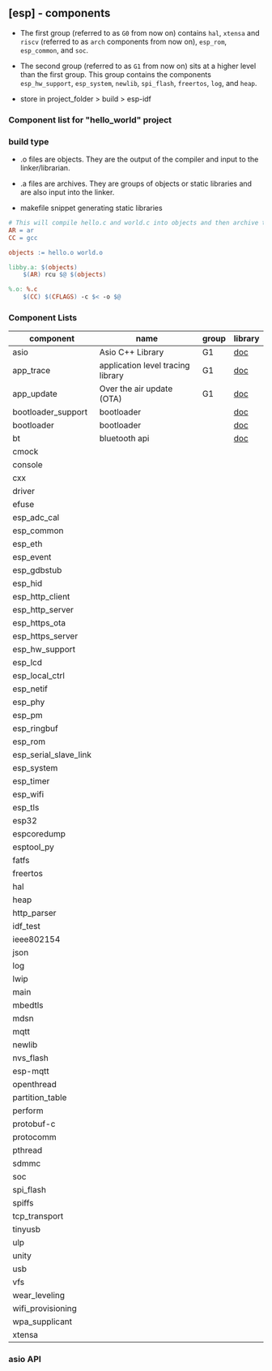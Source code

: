## [esp] - components

* The first group (referred to as `G0` from now on) contains `hal`, `xtensa` and `riscv` (referred to as `arch` components from now on), `esp_rom`, `esp_common`, and `soc`.

* The second group (referred to as `G1` from now on) sits at a higher level than the first group. This group contains the components `esp_hw_support`, `esp_system`, `newlib`, `spi_flash`,
`freertos`, `log`, and `heap`.

* store in project_folder > build > esp-idf
### Component list for "hello_world" project


### build type
* .o files are objects. They are the output of the compiler and input to the linker/librarian.

* .a files are archives. They are groups of objects or static libraries and are also input into the linker.

* makefile snippet generating static libraries

```makefile
# This will compile hello.c and world.c into objects and then archive them into library.
AR = ar
CC = gcc

objects := hello.o world.o

libby.a: $(objects)
    $(AR) rcu $@ $(objects)

%.o: %.c
    $(CC) $(CFLAGS) -c $< -o $@
```

### **Component Lists**

| component | name | group | library |
| ----- | ----- | ----- | ----- |
| asio | Asio C++ Library | G1 | [doc](https://think-async.com/Asio/)|
| app_trace | application level tracing library | G1 | [doc](https://docs.espressif.com/projects/esp-idf/en/latest/esp32/api-guides/app_trace.html) |
| app_update  | Over the air update (OTA) | G1 | [doc](https://docs.espressif.com/projects/esp-idf/en/latest/esp32/api-reference/system/ota.html)|
| bootloader_support | bootloader | | [doc](https://docs.espressif.com/projects/esp-idf/en/latest/esp32/api-guides/bootloader.html)|
| bootloader | bootloader | | [doc](https://docs.espressif.com/projects/esp-idf/en/latest/esp32/api-guides/bootloader.html)|
| bt | bluetooth api | | [doc](https://docs.espressif.com/projects/esp-idf/en/latest/esp32/api-reference/bluetooth/index.html)|
| cmock | | | |
| console  | | | |
| cxx  | | | |
| driver  | | | |
| efuse  | | | |
| esp_adc_cal  | | | |
| esp_common  | | | |
| esp_eth  | | | |
| esp_event  | | | |
| esp_gdbstub  | | | |
| esp_hid  | | | |
| esp_http_client  | | | |
| esp_http_server | | | |
| esp_https_ota  | | | |
| esp_https_server | | | |
| esp_hw_support | | | |
| esp_lcd | | | |
| esp_local_ctrl | | | |
| esp_netif | | | |
| esp_phy | | | |
| esp_pm | | | |
| esp_ringbuf | | | |
| esp_rom | | | |
| esp_serial_slave_link | | | |
| esp_system | | | |
| esp_timer | | | |
| esp_wifi | | | |
| esp_tls | | | |
| esp32 | | | |
| espcoredump | | | |
| esptool_py | | | |
| fatfs | | | |
| freertos | | | |
| hal | | | |
| heap | | | |
| http_parser | | | |
| idf_test | | | |
| ieee802154 | | | |
| json | | | |
| log  | | | |
| lwip | | | |
| main | | | |
| mbedtls | | | |
| mdsn | | | |
| mqtt | | | |
| newlib | | | |
| nvs_flash | | | |
| esp-mqtt | | | |
| openthread | | | |
| partition_table | | | |
| perform | | | |
| protobuf-c | | | |
| protocomm | | | |
| pthread | | | |
| sdmmc | | | |
| soc | | | |
| spi_flash | | | |
| spiffs | | | |
| tcp_transport | | | |
| tinyusb | | | |
| ulp | | | |
| unity | | | |
| usb | | | |
| vfs | | | |
| wear_leveling | | | |
| wifi_provisioning | | | |
| wpa_supplicant | | | |
| xtensa | | | |

### asio API


